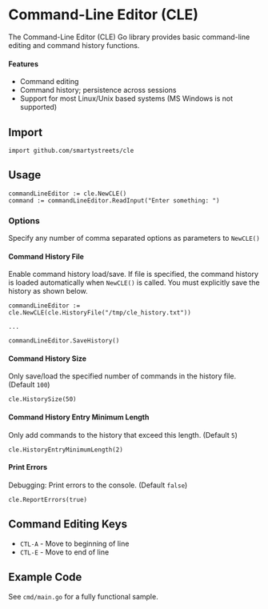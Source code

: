 Command-Line Editor (CLE)
============================

The Command-Line Editor (CLE) Go library provides basic command-line editing and command history functions.

#### Features

 * Command editing
 * Command history; persistence across sessions
 * Support for most Linux/Unix based systems (MS Windows is not supported)
 
## Import
```
import github.com/smartystreets/cle
```

## Usage 
```
commandLineEditor := cle.NewCLE()
command := commandLineEditor.ReadInput("Enter something: ")
``` 

### Options
Specify any number of comma separated options as parameters to `NewCLE()`

#### Command History File
Enable command history load/save. If file is specified, the command history is loaded
automatically when `NewCLE()` is called. You must explicitly save the history as shown below.
```
commandLineEditor := cle.NewCLE(cle.HistoryFile("/tmp/cle_history.txt"))

...

commandLineEditor.SaveHistory()
```

#### Command History Size
Only save/load the specified number of commands in the history file. (Default `100`)

```
cle.HistorySize(50)
```

#### Command History Entry Minimum Length
Only add commands to the history that exceed this length. (Default `5`)

```
cle.HistoryEntryMinimumLength(2)
```

#### Print Errors
Debugging: Print errors to the console. (Default `false`)
 
```
cle.ReportErrors(true)
```

## Command Editing Keys
* `CTL-A` - Move to beginning of line
* `CTL-E` - Move to end of line

## Example Code
See `cmd/main.go` for a fully functional sample.

